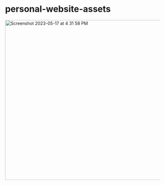 # personal-website-assets
<img width="520" alt="Screenshot 2023-05-17 at 4 31 58 PM" src="https://github.com/01001101CK/personal-website-assets/assets/112290188/e74b6f9d-4052-4be1-acf2-8493b85fd5c4">

